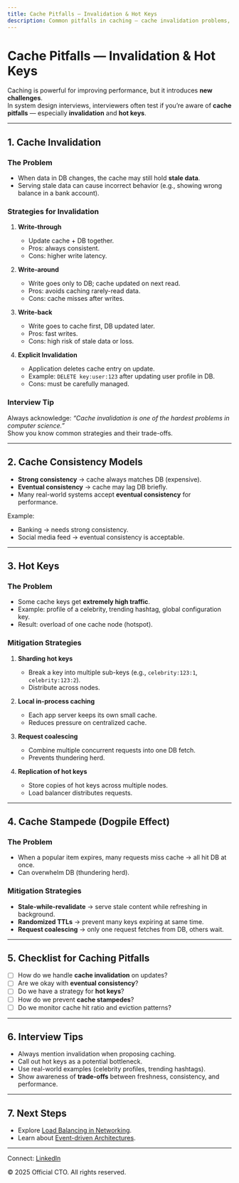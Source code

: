 ```yaml
---
title: Cache Pitfalls — Invalidation & Hot Keys
description: Common pitfalls in caching — cache invalidation problems, stale data, hot keys, and how to mitigate them in high-level system design.
---
```


# Cache Pitfalls — Invalidation & Hot Keys

Caching is powerful for improving performance, but it introduces **new challenges**.  
In system design interviews, interviewers often test if you’re aware of **cache pitfalls** — especially **invalidation** and **hot keys**.

---

## 1. Cache Invalidation

### The Problem
- When data in DB changes, the cache may still hold **stale data**.  
- Serving stale data can cause incorrect behavior (e.g., showing wrong balance in a bank account).  

### Strategies for Invalidation
1. **Write-through**  
   - Update cache + DB together.  
   - Pros: always consistent.  
   - Cons: higher write latency.

2. **Write-around**  
   - Write goes only to DB; cache updated on next read.  
   - Pros: avoids caching rarely-read data.  
   - Cons: cache misses after writes.

3. **Write-back**  
   - Write goes to cache first, DB updated later.  
   - Pros: fast writes.  
   - Cons: high risk of stale data or loss.

4. **Explicit Invalidation**  
   - Application deletes cache entry on update.  
   - Example: `DELETE key:user:123` after updating user profile in DB.  
   - Cons: must be carefully managed.

### Interview Tip
Always acknowledge: *“Cache invalidation is one of the hardest problems in computer science.”*  
Show you know common strategies and their trade-offs.

---

## 2. Cache Consistency Models

- **Strong consistency** → cache always matches DB (expensive).  
- **Eventual consistency** → cache may lag DB briefly.  
- Many real-world systems accept **eventual consistency** for performance.  

Example:  
- Banking → needs strong consistency.  
- Social media feed → eventual consistency is acceptable.

---

## 3. Hot Keys

### The Problem
- Some cache keys get **extremely high traffic**.  
- Example: profile of a celebrity, trending hashtag, global configuration key.  
- Result: overload of one cache node (hotspot).  

### Mitigation Strategies
1. **Sharding hot keys**  
   - Break a key into multiple sub-keys (e.g., `celebrity:123:1`, `celebrity:123:2`).  
   - Distribute across nodes.

2. **Local in-process caching**  
   - Each app server keeps its own small cache.  
   - Reduces pressure on centralized cache.

3. **Request coalescing**  
   - Combine multiple concurrent requests into one DB fetch.  
   - Prevents thundering herd.

4. **Replication of hot keys**  
   - Store copies of hot keys across multiple nodes.  
   - Load balancer distributes requests.

---

## 4. Cache Stampede (Dogpile Effect)

### The Problem
- When a popular item expires, many requests miss cache → all hit DB at once.  
- Can overwhelm DB (thundering herd).  

### Mitigation Strategies
- **Stale-while-revalidate** → serve stale content while refreshing in background.  
- **Randomized TTLs** → prevent many keys expiring at same time.  
- **Request coalescing** → only one request fetches from DB, others wait.

---

## 5. Checklist for Caching Pitfalls

- [ ] How do we handle **cache invalidation** on updates?  
- [ ] Are we okay with **eventual consistency**?  
- [ ] Do we have a strategy for **hot keys**?  
- [ ] How do we prevent **cache stampedes**?  
- [ ] Do we monitor cache hit ratio and eviction patterns?  

---

## 6. Interview Tips

- Always mention invalidation when proposing caching.  
- Call out hot keys as a potential bottleneck.  
- Use real-world examples (celebrity profiles, trending hashtags).  
- Show awareness of **trade-offs** between freshness, consistency, and performance.

---

## 7. Next Steps

- Explore [Load Balancing in Networking](/sections/hld/networking/load-balancing.md).  
- Learn about [Event-driven Architectures](/sections/hld/scalability/event-driven.md).  

---

<footer>
  <p>Connect: <a href="https://www.linkedin.com/in/ravi-shankar-a725b0225/">LinkedIn</a></p>
  <p>&copy; 2025 Official CTO. All rights reserved.</p>
</footer>
